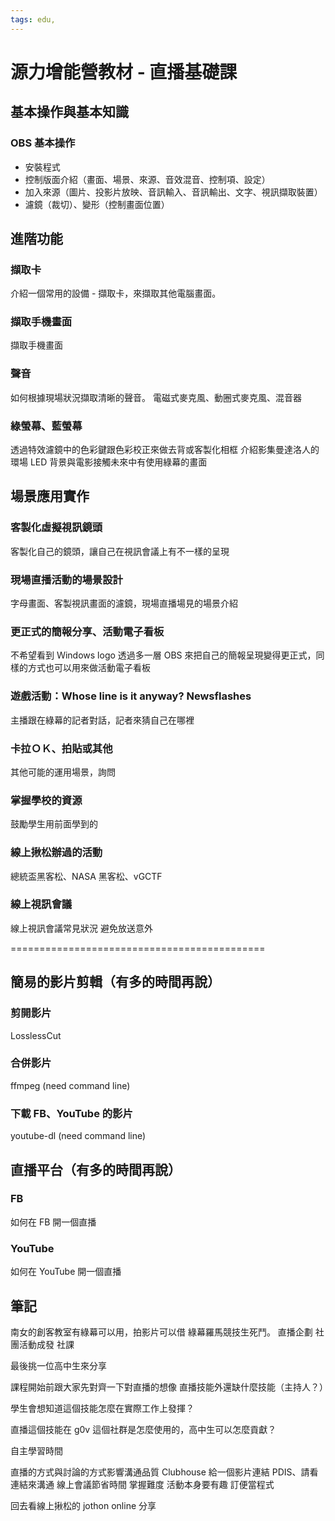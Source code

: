 ```yaml
---
tags: edu,
---
```

# 源力增能營教材 - 直播基礎課

## 基本操作與基本知識
### OBS 基本操作
- 安裝程式
- 控制版面介紹（畫面、場景、來源、音效混音、控制項、設定）
- 加入來源（圖片、投影片放映、音訊輸入、音訊輸出、文字、視訊擷取裝置）
- 濾鏡（裁切）、變形（控制畫面位置）

## 進階功能
### 擷取卡
介紹一個常用的設備 - 擷取卡，來擷取其他電腦畫面。

### 擷取手機畫面
擷取手機畫面

### 聲音
如何根據現場狀況擷取清晰的聲音。
電磁式麥克風、動圈式麥克風、混音器

### 綠螢幕、藍螢幕
透過特效濾鏡中的色彩鍵跟色彩校正來做去背或客製化相框
介紹影集曼達洛人的環場 LED 背景與電影接觸未來中有使用綠幕的畫面

## 場景應用實作
### 客製化虛擬視訊鏡頭
客製化自己的鏡頭，讓自己在視訊會議上有不一樣的呈現

### 現場直播活動的場景設計
字母畫面、客製視訊畫面的濾鏡，現場直播場見的場景介紹

### 更正式的簡報分享、活動電子看板
不希望看到 Ｗindows logo
透過多一層 OBS 來把自己的簡報呈現變得更正式，同樣的方式也可以用來做活動電子看板

### 遊戲活動：Whose line is it anyway? Newsflashes
主播跟在綠幕的記者對話，記者來猜自己在哪裡

### 卡拉ＯＫ、拍貼或其他
其他可能的運用場景，詢問

### 掌握學校的資源
鼓勵學生用前面學到的

### 線上揪松辦過的活動
總統盃黑客松、NASA 黑客松、vGCTF

### 線上視訊會議
線上視訊會議常見狀況
避免放送意外

============================================

## 簡易的影片剪輯（有多的時間再說）
### 剪開影片
LosslessCut
### 合併影片
ffmpeg (need command line)
### 下載 FB、YouTube 的影片
youtube-dl (need command line)

## 直播平台（有多的時間再說）
### FB
如何在 FB 開一個直播
### YouTube
如何在 YouTube 開一個直播

## 筆記
南女的創客教室有綠幕可以用，拍影片可以借
綠幕羅馬競技生死鬥。
直播企劃
社團活動成發
社課

最後挑一位高中生來分享

課程開始前跟大家先對齊一下對直播的想像
直播技能外還缺什麼技能（主持人？）

學生會想知道這個技能怎麼在實際工作上發揮？

直播這個技能在 g0v 這個社群是怎麼使用的，高中生可以怎麼貢獻？

自主學習時間

直播的方式與討論的方式影響溝通品質
Clubhouse
給一個影片連結 PDIS、請看連結來溝通
線上會議節省時間
掌握難度
活動本身要有趣
訂便當程式

回去看線上揪松的 jothon online 分享